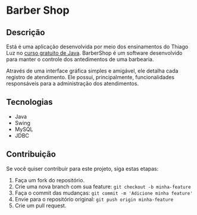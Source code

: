 # Barber Shop

## Descrição
Está é uma aplicação desenvolvida por meio dos ensinamentos do Thiago Luz no
[curso gratuito de Java](https://www.youtube.com/playlist?list=PLJIP7GdByOyuBKB--fIO2DoQaPVXm9lCw).
BarberShop é um software desenvolvido para manter o controle dos antedimentos de uma barbearia.

Através de uma interface gráfica simples e amigável, ele detalha cada registro de atendimento.
Ele possui, principalmente, funcionalidades responsáveis para a administração dos atendimentos.

## Tecnologias
* Java
* Swing
* MySQL
* JDBC

## Contribuição
Se você quiser contribuir para este projeto, siga estas etapas:
1. Faça um fork do repositório.
2. Crie uma nova branch com sua feature: `git checkout -b minha-feature`
3. Faça o commit das mudanças: `git commit -m 'Adicione minha feature'`
4. Envie para o repositório original: `git push origin minha-feature`
5. Crie um pull request.
